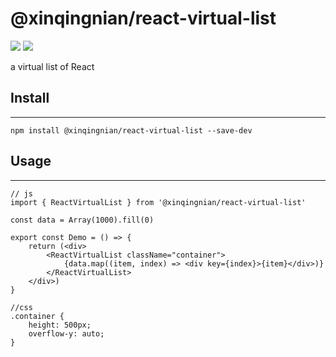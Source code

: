 # @xinqingnian/react-virtual-list

[![](https://img.shields.io/badge/dynamic/json?color=red&label=Github&query=%24.data.totalSubs&suffix=%20followers&url=https%3A%2F%2Fapi.spencerwoo.com%2Fsubstats%2F%3Fsource%3Dgithub%26queryKey%3Dfuruiwen1015)](https://github.com/furuiwen1015)
[![](https://img.shields.io/badge/NPM-1.0.4-green)](https://www.npmjs.com/package/@xinqingnian/react-virtual-list)

a virtual list of React

## Install

---

```
npm install @xinqingnian/react-virtual-list --save-dev
```

## Usage

---

```
// js
import { ReactVirtualList } from '@xinqingnian/react-virtual-list'

const data = Array(1000).fill(0)

export const Demo = () => {
    return (<div>
	    <ReactVirtualList className="container">
	        {data.map((item, index) => <div key={index}>{item}</div>)}
	    </ReactVirtualList>
    </div>)
}

//css
.container {
    height: 500px;
    overflow-y: auto;
}
```
